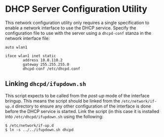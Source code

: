 # DHCP Server Configuration Utility

This network configuration utility only requires a single specification to enable a network interface to use the DHCP service. Specify the configuration file to use with the server using a `dhcpd-conf` stanza in the network interface file:

```
auto wlan1

iface wlan1 inet static
        address 10.0.110.2
        gateway 255.255.255.0
        dhcpd-conf /etc/dhcpd.conf
```        

## Linking `dhcpd/ifupdown.sh`

This script expects to be called from the *post-up* mode of the interface bringup. This means the script should be linked from the `/etc/network/if-up.d` directory to ensure any other configuration of the interface is done before the DHCP service is started. Link the script (in this case it is installed into `/etc/dhcpd/ifupdown.sh` using the following:

```
$ /etc/network/if-up.d
$ ln -s ../../ifupdown.sh dhcpd
```
